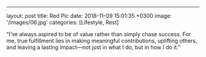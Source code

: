 ---
layout: post
title: Red Pic
date:   2018-11-09 15:01:35 +0300
image:  '/images/06.jpg'
categories:   [Lifestyle, Rest]

“I’ve always aspired to be of value rather than simply chase success. For me, true fulfillment lies in making meaningful contributions, uplifting others, and leaving a lasting impact—not just in what I do, but in how I do it.”